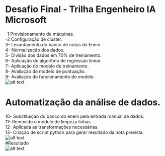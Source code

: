 # Desafio Final - Trilha Engenheiro IA Microsoft

-1 Provisionamento de máquinas.  
-2 Configuração de cluster.  
3- Levantamento do banco de notas do Enem.  
4- Normalização dos dados.  
5- Divisão dos dados em 70% de treinamento.  
6- Aplicação do algoritmo de regressão linear.  
7- Aplicação do modelo de treinamento.  
8- Avaliação do modelo de pontuação.  
9- Avaliação do funcionamento do modelo.  
![alt text](https://github.com/herigson/desafioanalisedados/blob/main/imagens/Treinamento-da-AI.png)  
# Automatização da análise de dados.  
10- Substituição do banco do enem pela entrada manual de dados.  
11- Removido o módulo de limpeza linhas.  
12- Aplicada as transformações necessárias.  
13- Criação de script python para gerar resultado da nota prevista.  
![alt text](https://github.com/herigson/desafioanalisedados/blob/main/imagens/inferencia-auto-nota.png)  
#Resultado  
![alt text](https://github.com/herigson/desafioanalisedados/blob/main/imagens/resultado.jpg)
